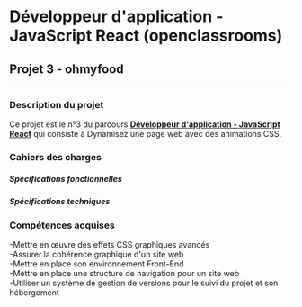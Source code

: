 # Développeur d'application - JavaScript React (openclassrooms)
## Projet 3 - ohmyfood
------------
### Description du projet
Ce projet est le n°3 du parcours [**Développeur d'application - JavaScript React**](https://openclassrooms.com/fr/paths/516-developpeur-dapplication-javascript-react) qui consiste à Dynamisez une page web avec des animations CSS.
### Cahiers des charges
##### Spécifications fonctionnelles


##### Spécifications techniques


### Compétences acquises
-Mettre en œuvre des effets CSS graphiques avancés    
-Assurer la cohérence graphique d'un site web   
-Mettre en place son environnement Front-End     
-Mettre en place une structure de navigation pour un site web     
-Utiliser un système de gestion de versions pour le suivi du projet et son hébergement 


